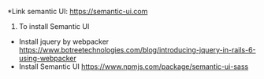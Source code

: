   *Link semantic UI:   https://semantic-ui.com

1. To install Semantic UI
  - Install jquery by webpacker
    https://www.botreetechnologies.com/blog/introducing-jquery-in-rails-6-using-webpacker
  - Install Semantic UI
    https://www.npmjs.com/package/semantic-ui-sass
